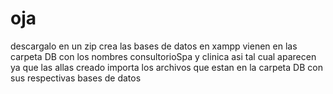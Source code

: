 # oja
descargalo en un zip 
crea las bases de datos en xampp vienen en las carpeta DB con los nombres consultorioSpa y clinica
asi tal cual aparecen  ya que las allas creado importa los archivos que estan en la carpeta DB con sus respectivas bases de datos

